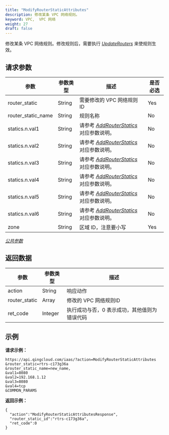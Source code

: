 ```yaml
---
title: "ModifyRouterStaticAttributes"
description: 修改某条 VPC 网络规则。
keyword: VPC,  VPC 网络
weight: 27
draft: false
---
```


修改某条 VPC 网络规则。修改规则后，需要执行 [_UpdateRouters_](../update_routers/) 来使规则生效。

## 请求参数

| 参数 | 参数类型 | 描述 | 是否必选 |
| --- | --- | --- | --- |
| router_static | String | 需要修改的 VPC 网络规则 ID | Yes |
| router_static_name | String | 规则名称 | No |
| statics.n.val1 | String | 请参考 [_AddRouterStatics_](../add_router_statics/) 对应参数说明。 | No |
| statics.n.val2 | String | 请参考 [_AddRouterStatics_](../add_router_statics/) 对应参数说明。 | No |
| statics.n.val3 | String | 请参考 [_AddRouterStatics_](../add_router_statics/) 对应参数说明。 | No |
| statics.n.val4 | String | 请参考 [_AddRouterStatics_](../add_router_statics/) 对应参数说明。 | No |
| statics.n.val5 | String | 请参考 [_AddRouterStatics_](../add_router_statics/) 对应参数说明。 | No |
| statics.n.val6 | String | 请参考 [_AddRouterStatics_](../add_router_statics/) 对应参数说明。 | No |
| zone | String | 区域 ID，注意要小写 | Yes |

[_公共参数_](../../get_api/parameters/)

## 返回数据

| 参数 | 参数类型 | 描述 |
| --- | --- | --- |
| action | String | 响应动作 |
| router_static | Array | 修改的 VPC 网络规则ID |
| ret_code | Integer | 执行成功与否，0 表示成功，其他值则为错误代码 |

## 示例

**请求示例：**

```
https://api.qingcloud.com/iaas/?action=ModifyRouterStaticAttributes
&router_static=rtrs-c173g36a
&router_static_name=new_name,
&val1=8080
&val2=192.168.1.12
&val3=8080
&val4=tcp
&COMMON_PARAMS
```

**返回示例：**

```
{
  "action":"ModifyRouterStaticAttributesResponse",
  "router_static_id":"rtrs-c173g36a",
  "ret_code":0
}
```
